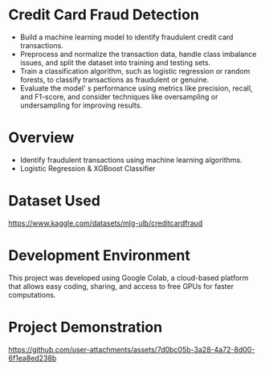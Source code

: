 # Credit Card Fraud Detection
- Build a machine learning model to identify fraudulent credit card transactions.
- Preprocess and normalize the transaction data, handle class imbalance issues, and split the dataset into training and testing sets.
- Train a classification algorithm, such as logistic regression or random forests, to classify transactions as fraudulent or genuine.
- Evaluate the model' s performance using metrics like precision, recall, and F1-score, and consider techniques like oversampling or undersampling for improving results.

# Overview
- Identify fraudulent transactions using machine learning algorithms.
- Logistic Regression & XGBoost Classifier

# Dataset Used
https://www.kaggle.com/datasets/mlg-ulb/creditcardfraud

# Development Environment
This project was developed using Google Colab, a cloud-based platform that allows easy coding, sharing, and access to free GPUs for faster computations.

# Project Demonstration
https://github.com/user-attachments/assets/7d0bc05b-3a28-4a72-8d00-6f1ea8ed238b
